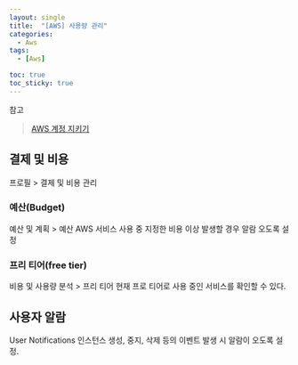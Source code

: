 ```yaml
---
layout: single
title:  "[AWS] 사용량 관리"
categories:
  - Aws
tags:
  - [Aws]

toc: true
toc_sticky: true
---
```


참고
>[AWS 계정 지키기](https://www.youtube.com/watch?v=_QYQO8ekHtM&t=0s)

## 결제 및 비용

프로필 > 결제 및 비용 관리

### 예산(Budget)
예산 및 계획 > 예산
AWS 서비스 사용 중 지정한 비용 이상 발생할 경우 알람 오도록 설정

### 프리 티어(free tier)
비용 및 사용량 분석 > 프리 티어
현재 프로 티어로 사용 중인 서비스를 확인할 수 있다.

## 사용자 알람
User Notifications
인스턴스 생성, 중지, 삭제 등의 이벤트 발생 시 알람이 오도록 설정.

